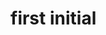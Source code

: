 first initial
==============
















































































